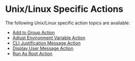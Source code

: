 [title]: # (Unix/Linux)
[tags]: # (actions,*nix)
[priority]: # (2)
# Unix/Linux Specific Actions

The following Unix/Linux specific action topics are available:

* [Add to Group Action](add-to-group.md)
* [Adjust Environment Variable Action](adj-env-var.md)
* [CLI Justification Message Action](cli-just-msg.md)
* [Display User Message Action](display-user-msg.md)
* [Run As Root Action](run-as-root.md)
